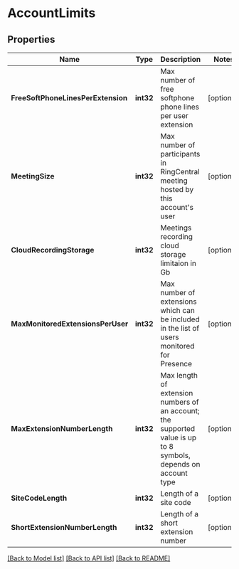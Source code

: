 # AccountLimits

## Properties

Name | Type | Description | Notes
------------ | ------------- | ------------- | -------------
**FreeSoftPhoneLinesPerExtension** | **int32** | Max number of free softphone phone lines per user extension | [optional] 
**MeetingSize** | **int32** | Max number of participants in RingCentral meeting hosted by this account&#39;s user | [optional] 
**CloudRecordingStorage** | **int32** | Meetings recording cloud storage limitaion in Gb | [optional] 
**MaxMonitoredExtensionsPerUser** | **int32** | Max number of extensions which can be included in the list of users monitored for Presence | [optional] 
**MaxExtensionNumberLength** | **int32** | Max length of extension numbers of an account; the supported value is up to 8 symbols, depends on account type | [optional] 
**SiteCodeLength** | **int32** | Length of a site code | [optional] 
**ShortExtensionNumberLength** | **int32** | Length of a short extension number | [optional] 

[[Back to Model list]](../README.md#documentation-for-models) [[Back to API list]](../README.md#documentation-for-api-endpoints) [[Back to README]](../README.md)


